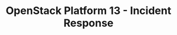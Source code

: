 ---
permalink: /product-documents/osp13/nist-800-53/ir/
layout: control_family
title: OpenStack Platform 13 - Incident Response
category: Product Documents
lead: |
  Control responses for NIST 800-53 rev4.
subnav:
  data: components.osp13.satisfies
  href: ['#%', control_key]
  text: control_key
product_info:
  name: OpenStack Platform 13
  opencontrol_component: osp13
  control_family_shorthand: IR
---